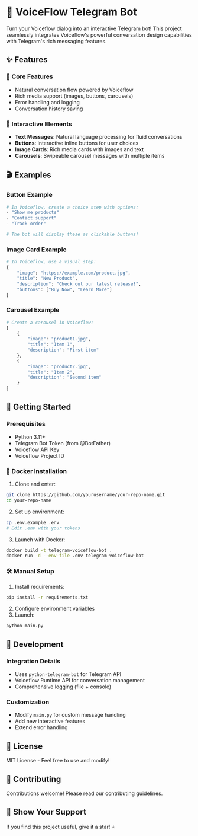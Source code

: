 # 🤖 VoiceFlow Telegram Bot

Turn your Voiceflow dialog into an interactive Telegram bot! This project seamlessly integrates Voiceflow's powerful conversation design capabilities with Telegram's rich messaging features.

## ✨ Features

### 🎯 Core Features
- Natural conversation flow powered by Voiceflow
- Rich media support (images, buttons, carousels)
- Error handling and logging
- Conversation history saving

### 🎨 Interactive Elements
- **Text Messages**: Natural language processing for fluid conversations
- **Buttons**: Interactive inline buttons for user choices
- **Image Cards**: Rich media cards with images and text
- **Carousels**: Swipeable carousel messages with multiple items

## 🎬 Examples

### Button Example
```python
# In Voiceflow, create a choice step with options:
- "Show me products" 
- "Contact support"
- "Track order"

# The bot will display these as clickable buttons!
```

### Image Card Example
```python
# In Voiceflow, use a visual step:
{
    "image": "https://example.com/product.jpg",
    "title": "New Product",
    "description": "Check out our latest release!",
    "buttons": ["Buy Now", "Learn More"]
}
```

### Carousel Example
```python
# Create a carousel in Voiceflow:
[
    {
        "image": "product1.jpg",
        "title": "Item 1",
        "description": "First item"
    },
    {
        "image": "product2.jpg",
        "title": "Item 2",
        "description": "Second item"
    }
]
```

## 🚀 Getting Started

### Prerequisites
- Python 3.11+
- Telegram Bot Token (from @BotFather)
- Voiceflow API Key
- Voiceflow Project ID

### 🐳 Docker Installation
1. Clone and enter:
```bash
git clone https://github.com/yourusername/your-repo-name.git
cd your-repo-name
```

2. Set up environment:
```bash
cp .env.example .env
# Edit .env with your tokens
```

3. Launch with Docker:
```bash
docker build -t telegram-voiceflow-bot .
docker run -d --env-file .env telegram-voiceflow-bot
```

### 🛠 Manual Setup
1. Install requirements:
```bash
pip install -r requirements.txt
```

2. Configure environment variables
3. Launch:
```bash
python main.py
```

## 🔧 Development

### Integration Details
- Uses `python-telegram-bot` for Telegram API
- Voiceflow Runtime API for conversation management
- Comprehensive logging (file + console)

### Customization
- Modify `main.py` for custom message handling
- Add new interactive features
- Extend error handling

## 📝 License
MIT License - Feel free to use and modify!

## 🤝 Contributing
Contributions welcome! Please read our contributing guidelines.

## 🌟 Show Your Support
If you find this project useful, give it a star! ⭐️
